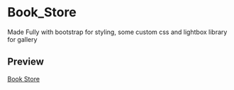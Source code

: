 # Book_Store
Made Fully with bootstrap for styling, some custom css and lightbox library for gallery

## Preview
[Book Store](https://bookstore.alieslam.tech/)
